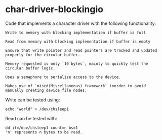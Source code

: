 # char-driver-blockingio

Code that implements a character driver with the following functionality:

```
Write to memory with blocking implementation if buffer is full

Read from memory with blocking implementation if buffer is empty 

Ensure that write pointer and read pointers are tracked and updated properly for the circular buffer. 

Memory requested is only `10 bytes`, mainly to quickly test the circular buffer logic.  

Uses a semaphore to serialize access to the device.  

Makes use of `miscd(Miscellaneous) framework` inorder to avoid manually creating device file nodes.  

```

Write can be tested using:  
```
echo "world" > /dev/chsleep1  
```

Read can be tested with:  
```
dd if=/dev/chsleep1 count=n bs=1  
'n' represents n bytes to be read.
```
